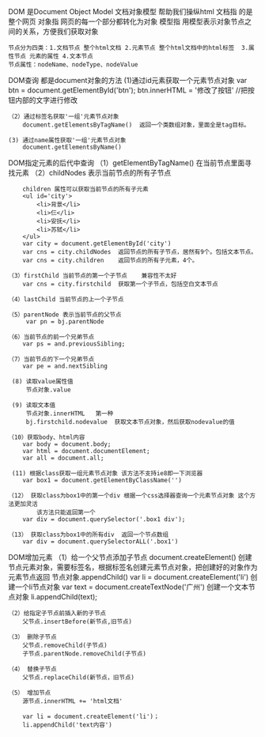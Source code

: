 DOM 是Document Object Model 文档对象模型 帮助我们操纵html
    文档指 的是整个网页
    对象指 网页的每一个部分都转化为对象
    模型指 用模型表示对象节点之间的关系，方便我们获取对象

    节点分为四类：1.文档节点 整个html文档 2.元素节点 整个html文档中的html标签  3.属性节点 元素的属性 4.文本节点
    节点属性：nodeName、nodeType、nodeValue

DOM查询  都是document对象的方法
    (1)通过id元素获取一个元素节点对象
        var btn = document.getElementById('btn');
        btn.innerHTML = '修改了按钮'  //把按钮内部的文字进行修改

    （2）通过标签名获取'一组'元素节点对象
        document.getElementsByTagName()  返回一个类数组对象，里面全是tag目标。
    
    (3) 通过name属性获取'一组'元素节点对象
        document.getElementsByName()

DOM指定元素的后代中查询 
    （1）getElementByTagName()  在当前节点里面寻找元素
    （2）childNodes 表示当前节点的所有子节点  

        children 属性可以获取当前节点的所有子元素
        <ul id='city'>
            <li>背景</li>
            <li>仨</li>
            <li>安抚</li>
            <li>苏轼</li>
        </ul>
        var city = document.getElementById('city')
        var cns = city.childNodes  返回节点的所有子节点，居然有9个。包括文本节点。
        var cns = city.children    返回节点的所有子元素，4个。

    （3）firstChild 当前节点的第一个子节点    兼容性不太好
        var cns = city.firstchild  获取第一个子节点，包括空白文本节点
    
    （4）lastChild 当前节点的上一个子节点
    
    （5）parentNode 表示当前节点的父节点
         var pn = bj.parentNode

    （6）当前节点的前一个兄弟节点
        var ps = and.previousSibling;
    
    （7）当前节点的下一个兄弟节点
        var pe = and.nextSibling

     (8) 读取value属性值
         节点对象.value 

     (9) 读取文本值
         节点对象.innerHTML   第一种
         bj.firstchild.nodevalue  获取文本节点对象，然后获取nodevalue的值

    （10）获取body、html内容 
        var body = document.body;
        var html = document.documentElement;
        var all = document.all;

     (11) 根据class获取一组元素节点对象 该方法不支持ie8即一下浏览器
        var box1 = document.getElementByClassName('')

    （12） 获取class为box1中的第一个div 根据一个css选择器查询一个元素节点对象 这个方法更加灵活
            该方法只能返回第一个
        var div = document.querySelector('.box1 div');

    （13） 获取class为box1中的所有div  返回一个节点数组
        var div = document.querySelectorALL('.box1')

DOM增加元素
    （1）给一个父节点添加子节点
        document.createElement()  创建节点元素对象，需要标签名，根据标签名创建元素节点对象，把创建好的对象作为元素节点返回  节点对象.appendChild()
        var li = document.createElement('li')  创建一个li节点对象
        var text = document.createTextNode('广州')  创建一个文本节点对象
        li.appendChild(text);  
    
    （2）给指定子节点前插入新的子节点
        父节点.insertBefore(新节点,旧节点)

    （3） 删除子节点
        父节点.removeChild(子节点)
        子节点.parentNode.removeChild(子节点)

    （4） 替换子节点
        父节点.replaceChild(新节点，旧节点)

    （5） 增加节点
        源节点.innerHTML += 'html文档'
        
        var li = document.createElement('li')；
        li.appendChild('text内容')
